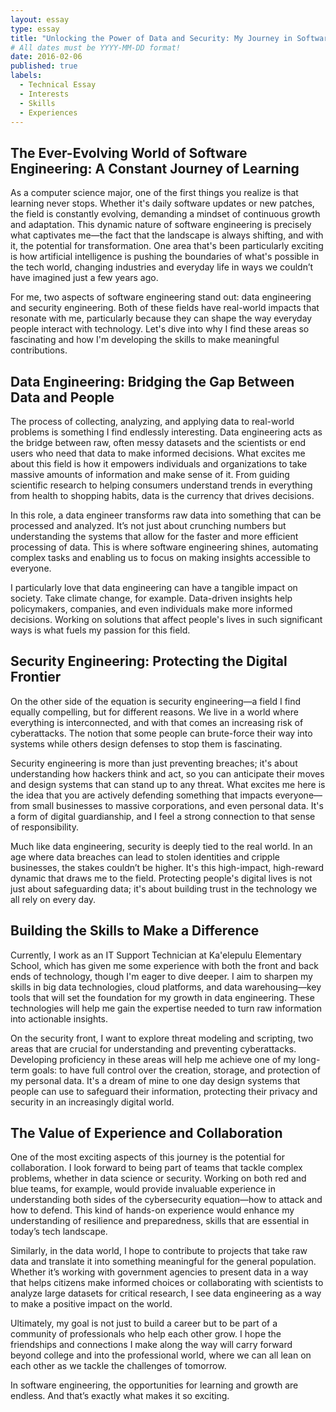 ```yaml
---
layout: essay
type: essay
title: "Unlocking the Power of Data and Security: My Journey in Software Engineering"
# All dates must be YYYY-MM-DD format!
date: 2016-02-06
published: true
labels:
  - Technical Essay
  - Interests
  - Skills
  - Experiences
---
```


## The Ever-Evolving World of Software Engineering: A Constant Journey of Learning
As a computer science major, one of the first things you realize is that learning never stops. Whether it's daily software updates or new patches, the field is constantly evolving, demanding a mindset of continuous growth and adaptation. This dynamic nature of software engineering is precisely what captivates me—the fact that the landscape is always shifting, and with it, the potential for transformation. One area that's been particularly exciting is how artificial intelligence is pushing the boundaries of what's possible in the tech world, changing industries and everyday life in ways we couldn’t have imagined just a few years ago.

For me, two aspects of software engineering stand out: data engineering and security engineering. Both of these fields have real-world impacts that resonate with me, particularly because they can shape the way everyday people interact with technology. Let's dive into why I find these areas so fascinating and how I'm developing the skills to make meaningful contributions.

## Data Engineering: Bridging the Gap Between Data and People
The process of collecting, analyzing, and applying data to real-world problems is something I find endlessly interesting. Data engineering acts as the bridge between raw, often messy datasets and the scientists or end users who need that data to make informed decisions. What excites me about this field is how it empowers individuals and organizations to take massive amounts of information and make sense of it. From guiding scientific research to helping consumers understand trends in everything from health to shopping habits, data is the currency that drives decisions.

In this role, a data engineer transforms raw data into something that can be processed and analyzed. It’s not just about crunching numbers but understanding the systems that allow for the faster and more efficient processing of data. This is where software engineering shines, automating complex tasks and enabling us to focus on making insights accessible to everyone.

I particularly love that data engineering can have a tangible impact on society. Take climate change, for example. Data-driven insights help policymakers, companies, and even individuals make more informed decisions. Working on solutions that affect people's lives in such significant ways is what fuels my passion for this field.

## Security Engineering: Protecting the Digital Frontier
On the other side of the equation is security engineering—a field I find equally compelling, but for different reasons. We live in a world where everything is interconnected, and with that comes an increasing risk of cyberattacks. The notion that some people can brute-force their way into systems while others design defenses to stop them is fascinating.

Security engineering is more than just preventing breaches; it's about understanding how hackers think and act, so you can anticipate their moves and design systems that can stand up to any threat. What excites me here is the idea that you are actively defending something that impacts everyone—from small businesses to massive corporations, and even personal data. It's a form of digital guardianship, and I feel a strong connection to that sense of responsibility.

Much like data engineering, security is deeply tied to the real world. In an age where data breaches can lead to stolen identities and cripple businesses, the stakes couldn’t be higher. It's this high-impact, high-reward dynamic that draws me to the field. Protecting people's digital lives is not just about safeguarding data; it's about building trust in the technology we all rely on every day.

## Building the Skills to Make a Difference
Currently, I work as an IT Support Technician at Ka'elepulu Elementary School, which has given me some experience with both the front and back ends of technology, though I'm eager to dive deeper. I aim to sharpen my skills in big data technologies, cloud platforms, and data warehousing—key tools that will set the foundation for my growth in data engineering. These technologies will help me gain the expertise needed to turn raw information into actionable insights.

On the security front, I want to explore threat modeling and scripting, two areas that are crucial for understanding and preventing cyberattacks. Developing proficiency in these areas will help me achieve one of my long-term goals: to have full control over the creation, storage, and protection of my personal data. It's a dream of mine to one day design systems that people can use to safeguard their information, protecting their privacy and security in an increasingly digital world.

## The Value of Experience and Collaboration
One of the most exciting aspects of this journey is the potential for collaboration. I look forward to being part of teams that tackle complex problems, whether in data science or security. Working on both red and blue teams, for example, would provide invaluable experience in understanding both sides of the cybersecurity equation—how to attack and how to defend. This kind of hands-on experience would enhance my understanding of resilience and preparedness, skills that are essential in today’s tech landscape.

Similarly, in the data world, I hope to contribute to projects that take raw data and translate it into something meaningful for the general population. Whether it’s working with government agencies to present data in a way that helps citizens make informed choices or collaborating with scientists to analyze large datasets for critical research, I see data engineering as a way to make a positive impact on the world.

Ultimately, my goal is not just to build a career but to be part of a community of professionals who help each other grow. I hope the friendships and connections I make along the way will carry forward beyond college and into the professional world, where we can all lean on each other as we tackle the challenges of tomorrow.

In software engineering, the opportunities for learning and growth are endless. And that’s exactly what makes it so exciting.
